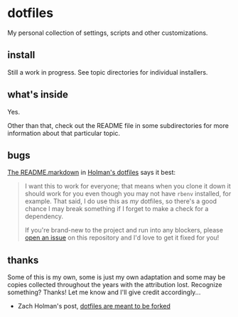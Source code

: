 # dotfiles

My personal collection of settings, scripts and other customizations.

## install

Still a work in progress. See topic directories for individual installers.

## what's inside

Yes.

Other than that, check out the README file in some subdirectories for more information about that particular topic.

## bugs

[The README.markdown](https://github.com/holman/dotfiles/blob/master/README.markdown) in [Holman's dotfiles](https://github.com/holman/dotfiles) says it best:

> I want this to work for everyone; that means when you clone it down it should
> work for you even though you may not have `rbenv` installed, for example. That
> said, I do use this as *my* dotfiles, so there's a good chance I may break
> something if I forget to make a check for a dependency.
>
> If you're brand-new to the project and run into any blockers, please
> [open an issue](https://github.com/areyling/dotfiles/issues) on this repository
> and I'd love to get it fixed for you!

## thanks

Some of this is my own, some is just my own adaptation and some may be copies collected throughout the years with the attribution lost. Recognize something? Thanks! Let me know and I'll give credit accordingly...

- Zach Holman's post, [dotfiles are meant to be forked](http://zachholman.com/2010/08/dotfiles-are-meant-to-be-forked/)